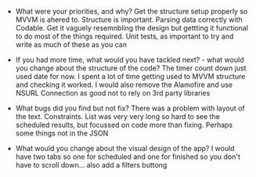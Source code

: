 - What were your priorities, and why?
Get the structure setup properly so MVVM is ahered to. Structure is important.
Parsing data correctly with Codable. 
Get it vaguely resemnbling the design but gettting it functional to do most of the things required.
Unit tests, as important to try and write as much of these as you can 

- If you had more time, what would you have tackled next? - what would you change about the structure of the code?
The timer count down just used date for now.
I spent a lot of time getting used to MVVM structure and checking it worked. I would also remove the Alamofire and use NSURL Connection as good not to rely on 3rd party libraries

- What bugs did you find but not fix?
There was a problem with layout of the text. Constraints. List was very very long so hard to see the scheduled results, but focussed on code more than fixing. Perhaps some things not in the  JSON

- What would you change about the visual design of the app?
I would have two tabs so one for scheduled and one for finished so you don't have to scroll down... also add a filters buttong
